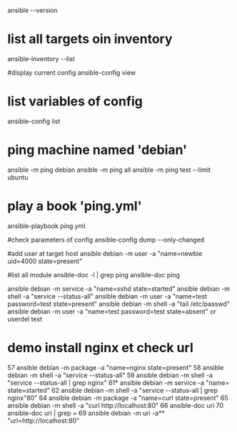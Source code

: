 ansible --version
# list all targets oin inventory
ansible-inventory --list

#display current config 
ansible-config view
# list variables of config
ansible-config list

# ping  machine named 'debian'
ansible -m ping debian
ansible -m ping all
ansible -m ping test --limit ubuntu

# play a book  'ping.yml'
ansible-playbook ping.yml

#check parameters of config
ansible-config dump --only-changed

#add user at target host
ansible debian -m user -a "name=newbie uid=4000 state=present"

#list all module
ansible-doc -l | grep ping
ansible-doc ping

ansible debian -m service -a "name=sshd state=started"
ansible debian -m shell -a "service --status-all"
ansible debian -m user -a "name=test password=test state=present"
 ansible debian -m shell -a "tail /etc/passwd"
ansible debian -m user -a "name=test password=test state=absent"
 or userdel test

# demo install nginx et check url
   57  ansible debian -m package -a "name=nginx state=present"
   58  ansible debian -m shell -a "service --status-all"
   59  ansible debian -m shell -a "service --status-all | grep nginx"
   61* ansible debian -m service -a "name= state=started"
   62  ansible debian -m shell -a "service --status-all | grep nginx"80"
   64  ansible debian -m package -a "name=curl state=present"
   65  ansible debian -m shell -a "curl http://localhost:80"
   66  ansible-doc uri
   70  ansible-doc uri | grep =
   69  ansible debian -m uri -a** "url=http://localhost:80"

